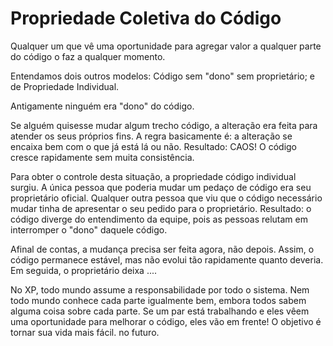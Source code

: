 # Propriedade Coletiva do Código #

Qualquer um que vê uma oportunidade para agregar valor a qualquer parte do código o faz a qualquer momento.

Entendamos dois outros modelos: Código sem "dono" sem proprietário; e de Propriedade Individual.

Antigamente ninguém era  "dono" do código.

Se alguém quisesse mudar algum trecho código, a alteração era feita para atender os seus próprios fins. A regra basicamente é: a alteração se encaixa bem com o que já está lá ou não. Resultado: CAOS! O código cresce rapidamente sem muita consistência.

Para obter o controle desta situação, a propriedade código individual surgiu. A única pessoa que poderia mudar um pedaço de código era seu proprietário oficial. Qualquer outra pessoa que viu que o código necessário mudar tinha de apresentar o seu pedido para o proprietário. Resultado: o código diverge do entendimento da equipe, pois as pessoas relutam em interromper o "dono" daquele código.

Afinal de contas,  a mudança precisa ser feita agora, não depois. Assim, o código permanece estável, mas não evolui tão rapidamente quanto deveria. Em seguida, o proprietário deixa ....

No XP, todo mundo assume a responsabilidade por todo o sistema. Nem todo mundo conhece cada parte igualmente bem, embora todos sabem alguma coisa sobre cada parte. Se um par está trabalhando e eles vêem uma oportunidade para melhorar o código, eles vão em frente! O objetivo é  tornar sua vida mais fácil. no futuro.